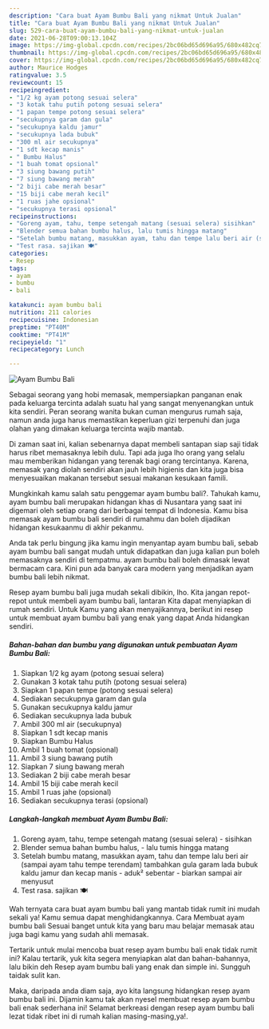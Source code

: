 ```yaml
---
description: "Cara buat Ayam Bumbu Bali yang nikmat Untuk Jualan"
title: "Cara buat Ayam Bumbu Bali yang nikmat Untuk Jualan"
slug: 529-cara-buat-ayam-bumbu-bali-yang-nikmat-untuk-jualan
date: 2021-06-28T09:00:13.104Z
image: https://img-global.cpcdn.com/recipes/2bc06bd65d696a95/680x482cq70/ayam-bumbu-bali-foto-resep-utama.jpg
thumbnail: https://img-global.cpcdn.com/recipes/2bc06bd65d696a95/680x482cq70/ayam-bumbu-bali-foto-resep-utama.jpg
cover: https://img-global.cpcdn.com/recipes/2bc06bd65d696a95/680x482cq70/ayam-bumbu-bali-foto-resep-utama.jpg
author: Maurice Hodges
ratingvalue: 3.5
reviewcount: 15
recipeingredient:
- "1/2 kg ayam potong sesuai selera"
- "3 kotak tahu putih potong sesuai selera"
- "1 papan tempe potong sesuai selera"
- "secukupnya garam dan gula"
- "secukupnya kaldu jamur"
- "secukupnya lada bubuk"
- "300 ml air secukupnya"
- "1 sdt kecap manis"
- " Bumbu Halus"
- "1 buah tomat opsional"
- "3 siung bawang putih"
- "7 siung bawang merah"
- "2 biji cabe merah besar"
- "15 biji cabe merah kecil"
- "1 ruas jahe opsional"
- "secukupnya terasi opsional"
recipeinstructions:
- "Goreng ayam, tahu, tempe setengah matang (sesuai selera) sisihkan"
- "Blender semua bahan bumbu halus, lalu tumis hingga matang"
- "Setelah bumbu matang, masukkan ayam, tahu dan tempe lalu beri air (sampai ayam tahu tempe terendam) tambahkan gula garam lada bubuk kaldu jamur dan kecap manis aduk² sebentar biarkan sampai air menyusut"
- "Test rasa. sajikan 🍽"
categories:
- Resep
tags:
- ayam
- bumbu
- bali

katakunci: ayam bumbu bali 
nutrition: 211 calories
recipecuisine: Indonesian
preptime: "PT40M"
cooktime: "PT41M"
recipeyield: "1"
recipecategory: Lunch

---
```



![Ayam Bumbu Bali](https://img-global.cpcdn.com/recipes/2bc06bd65d696a95/680x482cq70/ayam-bumbu-bali-foto-resep-utama.jpg)

Sebagai seorang yang hobi memasak, mempersiapkan panganan enak pada keluarga tercinta adalah suatu hal yang sangat menyenangkan untuk kita sendiri. Peran seorang  wanita bukan cuman mengurus rumah saja, namun anda juga harus memastikan keperluan gizi terpenuhi dan juga olahan yang dimakan keluarga tercinta wajib mantab.

Di zaman  saat ini, kalian sebenarnya dapat membeli santapan siap saji tidak harus ribet memasaknya lebih dulu. Tapi ada juga lho orang yang selalu mau memberikan hidangan yang terenak bagi orang tercintanya. Karena, memasak yang diolah sendiri akan jauh lebih higienis dan kita juga bisa menyesuaikan makanan tersebut sesuai makanan kesukaan famili. 



Mungkinkah kamu salah satu penggemar ayam bumbu bali?. Tahukah kamu, ayam bumbu bali merupakan hidangan khas di Nusantara yang saat ini digemari oleh setiap orang dari berbagai tempat di Indonesia. Kamu bisa memasak ayam bumbu bali sendiri di rumahmu dan boleh dijadikan hidangan kesukaanmu di akhir pekanmu.

Anda tak perlu bingung jika kamu ingin menyantap ayam bumbu bali, sebab ayam bumbu bali sangat mudah untuk didapatkan dan juga kalian pun boleh memasaknya sendiri di tempatmu. ayam bumbu bali boleh dimasak lewat bermacam cara. Kini pun ada banyak cara modern yang menjadikan ayam bumbu bali lebih nikmat.

Resep ayam bumbu bali juga mudah sekali dibikin, lho. Kita jangan repot-repot untuk membeli ayam bumbu bali, lantaran Kita dapat menyiapkan di rumah sendiri. Untuk Kamu yang akan menyajikannya, berikut ini resep untuk membuat ayam bumbu bali yang enak yang dapat Anda hidangkan sendiri.

<!--inarticleads1-->

##### Bahan-bahan dan bumbu yang digunakan untuk pembuatan Ayam Bumbu Bali:

1. Siapkan 1/2 kg ayam (potong sesuai selera)
1. Gunakan 3 kotak tahu putih (potong sesuai selera)
1. Siapkan 1 papan tempe (potong sesuai selera)
1. Sediakan secukupnya garam dan gula
1. Gunakan secukupnya kaldu jamur
1. Sediakan secukupnya lada bubuk
1. Ambil 300 ml air (secukupnya)
1. Siapkan 1 sdt kecap manis
1. Siapkan  Bumbu Halus
1. Ambil 1 buah tomat (opsional)
1. Ambil 3 siung bawang putih
1. Siapkan 7 siung bawang merah
1. Sediakan 2 biji cabe merah besar
1. Ambil 15 biji cabe merah kecil
1. Ambil 1 ruas jahe (opsional)
1. Sediakan secukupnya terasi (opsional)




<!--inarticleads2-->

##### Langkah-langkah membuat Ayam Bumbu Bali:

1. Goreng ayam, tahu, tempe setengah matang (sesuai selera) - sisihkan
1. Blender semua bahan bumbu halus, - lalu tumis hingga matang
1. Setelah bumbu matang, masukkan ayam, tahu dan tempe lalu beri air (sampai ayam tahu tempe terendam) tambahkan gula garam lada bubuk kaldu jamur dan kecap manis - aduk² sebentar - biarkan sampai air menyusut
1. Test rasa. sajikan 🍽




Wah ternyata cara buat ayam bumbu bali yang mantab tidak rumit ini mudah sekali ya! Kamu semua dapat menghidangkannya. Cara Membuat ayam bumbu bali Sesuai banget untuk kita yang baru mau belajar memasak atau juga bagi kamu yang sudah ahli memasak.

Tertarik untuk mulai mencoba buat resep ayam bumbu bali enak tidak rumit ini? Kalau tertarik, yuk kita segera menyiapkan alat dan bahan-bahannya, lalu bikin deh Resep ayam bumbu bali yang enak dan simple ini. Sungguh taidak sulit kan. 

Maka, daripada anda diam saja, ayo kita langsung hidangkan resep ayam bumbu bali ini. Dijamin kamu tak akan nyesel membuat resep ayam bumbu bali enak sederhana ini! Selamat berkreasi dengan resep ayam bumbu bali lezat tidak ribet ini di rumah kalian masing-masing,ya!.

